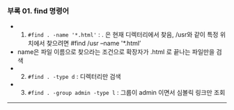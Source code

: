 ### 부록 01. find 명령어

- 01. `#find . -name '*.html'` :  . 은 현재 디렉터리에서 찾음, /usr와 같이 특정 위치에서 찾으려면 #find /usr –name '*.html’
- name은 파일 이름으로 찾으라는 조건으로 확장자가 .html 로 끝나는 파일만을 검색
- 02. `#find . -type d` : 디렉터리만 검색
- 03. `#find . -group admin -type l` : 그룹이 admin 이면서 심볼릭 링크만 조회

<hr/>

